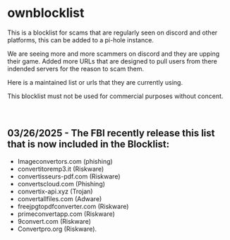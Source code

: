 # ownblocklist
This is a blocklist for scams that are regularly seen on discord and other platforms, this can be added to a pi-hole instance.

We are seeing more and more scammers on discord and they are upping their game.
Added more URLs that are designed to pull users from there indended servers for the reason to scam them.

Here is a maintained list or urls that they are currently using.

This blocklist must not be used for commercial purposes without concent.
<br/>
<br/>
<br/>


## 03/26/2025 - The FBI recently release this list that is now included in the Blocklist:
- Imageconvertors.com (phishing)
- convertitoremp3.it (Riskware)
- convertisseurs-pdf.com (Riskware)
- convertscloud.com (Phishing)
- convertix-api.xyz (Trojan)
- convertallfiles.com (Adware)
- freejpgtopdfconverter.com (Riskware)
- primeconvertapp.com (Riskware)
- 9convert.com (Riskware)
- Convertpro.org (Riskware).
